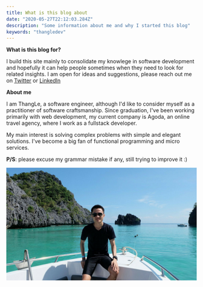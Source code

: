 ```yaml
---
title: What is this blog about
date: "2020-05-27T22:12:03.284Z"
description: "Some information about me and why I started this blog"
keywords: "thangledev"
---
```


**What is this blog for?**

I build this site mainly to consolidate my knowlege in software development and hopefully it can help people sometimes when they 
need to look for related insights. I am open for ideas and suggestions, please reach out me on <a target='blank' href='https://twitter.com/ThangLeQuoc'>Twitter</a> or <a target="blank" href='https://www.linkedin.com/in/thang-le-a9695341'>LinkedIn</a>

<!-- **Why ads ?** 

I include ads to increase incentive for myself and help me be more productive, having more income is always nice. I apologize if it annoys you. -->


**About me**

I am ThangLe, a software engineer, although I'd like to consider myself as a practitioner of software craftsmanship. Since graduation, I've been
working primarily with web development, my current company is Agoda, an online travel agency, where I work as a fullstack developer.

My main interest is solving complex problems with simple and elegant solutions. I've become a big fan of functional programming and micro services.

**P/S**: please excuse my grammar mistake if any, still trying to improve it :)

![Thailand beach](./thailand-beach.png)
